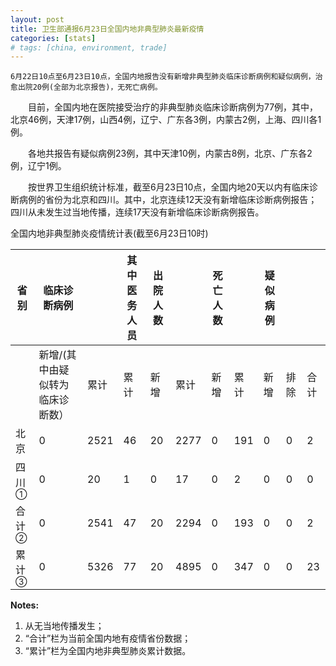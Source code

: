 ```yaml
---
layout: post
title: 卫生部通报6月23日全国内地非典型肺炎最新疫情
categories: [stats]
# tags: [china, environment, trade]
---
```


    6月22日10点至6月23日10点，全国内地报告没有新增非典型肺炎临床诊断病例和疑似病例，治愈出院20例(全部为北京报告)，无死亡病例。

　　目前，全国内地在医院接受治疗的非典型肺炎临床诊断病例为77例，其中，北京46例，天津17例，山西4例，辽宁、广东各3例，内蒙古2例，上海、四川各1例。


　　各地共报告有疑似病例23例，其中天津10例，内蒙古8例，北京、广东各2例，辽宁1例。

　　按世界卫生组织统计标准，截至6月23日10点，全国内地20天以内有临床诊断病例的省份为北京和四川。其中，北京连续12天没有新增临床诊断病例报告；四川从未发生过当地传播，连续17天没有新增临床诊断病例报告。

全国内地非典型肺炎疫情统计表(截至6月23日10时)

| 省 别             | 临床诊断病例            |      | 其中医务人员 | 出院人数 |      | 死亡人数 |     | 疑似病例 |    |    |
| --------------- | ----------------- | ---- | ------ | ---- | ---- | ---- | --- | ---- | -- | -- |
|                 | 新增/(其中由疑似转为临床诊断数） | 累计   | 累计     | 新增   | 累计   | 新增   | 累计  | 新增   | 排除 | 合计 |
| 北京              | 0                 | 2521 | 46     | 20   | 2277 | 0    | 191 | 0    | 0  | 2  |
| 四川<sup>①</sup>  | 0                 | 20   | 1      | 0    | 17   | 0    | 2   | 0    | 0  | 0  |
| 合 计<sup>②</sup> | 0                 | 2541 | 47     | 20   | 2294 | 0    | 193 | 0    | 0  | 2  |
| 累 计<sup>③</sup> | 0                 | 5326 | 77     | 20   | 4895 | 0    | 347 | 0    | 0  | 23 |

**Notes:**
1. 从无当地传播发生；
2. “合计”栏为当前全国内地有疫情省份数据；
3. “累计”栏为全国内地非典型肺炎累计数据。
